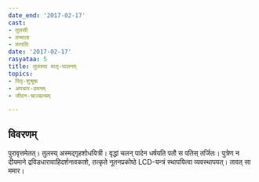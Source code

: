 ```yaml
---
date_end: '2017-02-17'
cast:
- तुलसी
- तन्माता
- तत्पतिः
date: '2017-02-17'
rasyataa: 5
title: तुलस्या मातृ-पालनम्
topics:
- पितृ-शुश्रूषा
- अपचार-दमनम्
- जीवन-चाञ्चल्यम्

---
```


## विवरणम्
पुरावृत्तमेतत्। तुलस्य् अस्मद्गृहशोधयित्री।
वृद्धां चलन् पादेन धर्षयति पतौ स पतिस् तर्जितः।
पुत्रेण न दीयमाने द्रविडधारावाहिदर्शनावकाशे, तत्कृते नूतनप्रकोष्ठे LCD-यन्त्रं स्थापयित्वा व्यवस्थापयत्। तावत् सा ममार।

